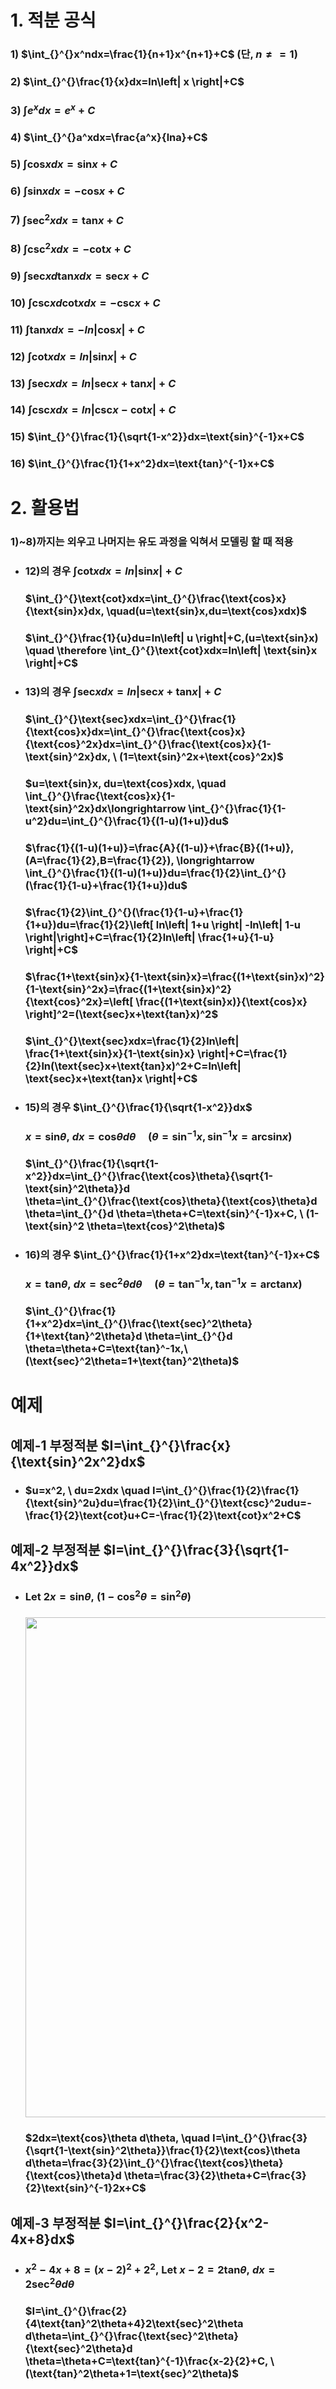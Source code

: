 # 1. 적분 공식
### 1) $\int_{}^{}x^ndx=\frac{1}{n+1}x^{n+1}+C$ (단, $n\neq =1$)
### 2) $\int_{}^{}\frac{1}{x}dx=ln\left| x \right|+C$
### 3) $\int_{}^{}e^xdx=e^x+C$
### 4) $\int_{}^{}a^xdx=\frac{a^x}{lna}+C$
### 5) $\int_{}^{}\text{cos}xdx=\text{sin}x+C$
### 6) $\int_{}^{}\text{sin}xdx=-\text{cos}x+C$
### 7) $\int_{}^{}\text{sec}^2xdx=\text{tan}x+C$
### 8) $\int_{}^{}\text{csc}^2xdx=-\text{cot}x+C$
### 9) $\int_{}^{}\text{sec}xd\text{tan}xdx=\text{sec}x+C$
### 10) $\int_{}^{}\text{csc}xd\text{cot}xdx=-\text{csc}x+C$
### 11) $\int_{}^{}\text{tan}xdx=-ln\left| \text{cos}x\right|+C$
### 12) $\int_{}^{}\text{cot}xdx=ln\left| \text{sin}x\right|+C$
### 13) $\int_{}^{}\text{sec}xdx=ln\left| \text{sec}x+\text{tan}x \right|+C$
### 14) $\int_{}^{}\text{csc}xdx=ln\left| \text{csc}x-\text{cot}x \right|+C$
### 15) $\int_{}^{}\frac{1}{\sqrt{1-x^2}}dx=\text{sin}^{-1}x+C$
### 16) $\int_{}^{}\frac{1}{1+x^2}dx=\text{tan}^{-1}x+C$

# 2. 활용법
### 1)~8)까지는 외우고 나머지는 유도 과정을 익혀서 모델링 할 때 적용
+ ### 12)의 경우   $\int_{}^{}\text{cot}xdx=ln\left| \text{sin}x\right|+C$
  ### $\int_{}^{}\text{cot}xdx=\int_{}^{}\frac{\text{cos}x}{\text{sin}x}dx, \quad(u=\text{sin}x,du=\text{cos}xdx)$
  ### $\int_{}^{}\frac{1}{u}du=ln\left| u \right|+C,(u=\text{sin}x) \quad \therefore \int_{}^{}\text{cot}xdx=ln\left| \text{sin}x \right|+C$
+ ### 13)의 경우 $\int_{}^{}\text{sec}xdx=ln\left| \text{sec}x+\text{tan}x \right|+C$
  ### $\int_{}^{}\text{sec}xdx=\int_{}^{}\frac{1}{\text{cos}x}dx=\int_{}^{}\frac{\text{cos}x}{\text{cos}^2x}dx=\int_{}^{}\frac{\text{cos}x}{1-\text{sin}^2x}dx, \ (1=\text{sin}^2x+\text{cos}^2x)$
  ### $u=\text{sin}x, du=\text{cos}xdx, \quad \int_{}^{}\frac{\text{cos}x}{1-\text{sin}^2x}dx\longrightarrow \int_{}^{}\frac{1}{1-u^2}du=\int_{}^{}\frac{1}{(1-u)(1+u)}du$
  ### $\frac{1}{(1-u)(1+u)}=\frac{A}{(1-u)}+\frac{B}{(1+u)}, (A=\frac{1}{2},B=\frac{1}{2}), \longrightarrow \int_{}^{}\frac{1}{(1-u)(1+u)}du=\frac{1}{2}\int_{}^{}(\frac{1}{1-u}+\frac{1}{1+u})du$
  ### $\frac{1}{2}\int_{}^{}(\frac{1}{1-u}+\frac{1}{1+u})du=\frac{1}{2}\left[ ln\left| 1+u \right| -ln\left| 1-u \right|\right]+C=\frac{1}{2}ln\left| \frac{1+u}{1-u} \right|+C$
  ### $\frac{1+\text{sin}x}{1-\text{sin}x}=\frac{(1+\text{sin}x)^2}{1-\text{sin}^2x}=\frac{(1+\text{sin}x)^2}{\text{cos}^2x}=\left[  \frac{(1+\text{sin}x)}{\text{cos}x} \right]^2=(\text{sec}x+\text{tan}x)^2$
  ### $\int_{}^{}\text{sec}xdx=\frac{1}{2}ln\left| \frac{1+\text{sin}x}{1-\text{sin}x} \right|+C=\frac{1}{2}ln(\text{sec}x+\text{tan}x)^2+C=ln\left| \text{sec}x+\text{tan}x  \right|+C$
+ ### 15)의 경우 $\int_{}^{}\frac{1}{\sqrt{1-x^2}}dx$
  ### $x=\text{sin}\theta, \ dx=\text{cos}\theta d\theta \quad (\theta=\text{sin}^{-1}x,\text{sin}^{-1}x=\text{arcsin}x)$
  ### $\int_{}^{}\frac{1}{\sqrt{1-x^2}}dx=\int_{}^{}\frac{\text{cos}\theta}{\sqrt{1-\text{sin}^2\theta}}d \theta=\int_{}^{}\frac{\text{cos}\theta}{\text{cos}\theta}d \theta=\int_{}^{}d \theta=\theta+C=\text{sin}^{-1}x+C, \ (1-\text{sin}^2 \theta=\text{cos}^2\theta)$

+ ### 16)의 경우 $\int_{}^{}\frac{1}{1+x^2}dx=\text{tan}^{-1}x+C$
  ### $x=\text{tan}\theta, \ dx=\text{sec}^2\theta d\theta \quad (\theta=\text{tan}^{-1}x,\text{tan}^{-1}x=\text{arctan}x)$
  ### $\int_{}^{}\frac{1}{1+x^2}dx=\int_{}^{}\frac{\text{sec}^2\theta}{1+\text{tan}^2\theta}d \theta=\int_{}^{}d \theta=\theta+C=\text{tan}^-1x,\ (\text{sec}^2\theta=1+\text{tan}^2\theta)$
# 예제
## 예제-1 부정적분 $I=\int_{}^{}\frac{x}{\text{sin}^2x^2}dx$
+ ### $u=x^2, \ du=2xdx \quad I=\int_{}^{}\frac{1}{2}\frac{1}{\text{sin}^2u}du=\frac{1}{2}\int_{}^{}\text{csc}^2udu=-\frac{1}{2}\text{cot}u+C=-\frac{1}{2}\text{cot}x^2+C$
## 예제-2 부정적분 $I=\int_{}^{}\frac{3}{\sqrt{1-4x^2}}dx$
+ ### $\text{Let} \ 2x=\text{sin}\theta, \ (1-\text{cos}^2\theta=\text{sin}^2\theta)$
  ### <img src="https://github.com/DooHub/Electromagnetic_Math/assets/99073912/bff33658-74b1-4c53-be15-fbbf6dfe6d51" width=800 />

  ### $2dx=\text{cos}\theta d\theta, \quad I=\int_{}^{}\frac{3}{\sqrt{1-\text{sin}^2\theta}}\frac{1}{2}\text{cos}\theta d\theta=\frac{3}{2}\int_{}^{}\frac{\text{cos}\theta}{\text{cos}\theta}d \theta=\frac{3}{2}\theta+C=\frac{3}{2}\text{sin}^{-1}2x+C$
## 예제-3 부정적분 $I=\int_{}^{}\frac{2}{x^2-4x+8}dx$
+ ### $x^2-4x+8=(x-2)^2+2^2, \ \text{Let} \ x-2=2\text{tan}\theta, \ dx=2\text{sec}^2\theta d\theta$
  ### $I=\int_{}^{}\frac{2}{4\text{tan}^2\theta+4}2\text{sec}^2\theta d\theta=\int_{}^{}\frac{\text{sec}^2\theta}{\text{sec}^2\theta}d \theta=\theta+C=\text{tan}^{-1}\frac{x-2}{2}+C, \ (\text{tan}^2\theta+1=\text{sec}^2\theta)$
  
